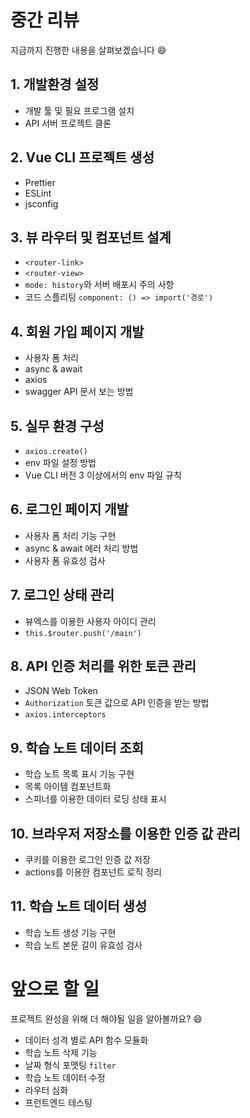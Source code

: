 # 중간 리뷰

지금까지 진행한 내용을 살펴보겠습니다 😄

## 1. 개발환경 설정

- 개발 툴 및 필요 프로그램 설치
- API 서버 프로젝트 클론

## 2. Vue CLI 프로젝트 생성

- Prettier
- ESLint
- jsconfig

## 3. 뷰 라우터 및 컴포넌트 설계

- `<router-link>`
- `<router-view>`
- `mode: history`와 서버 배포시 주의 사항
- 코드 스플리팅 `component: () => import('경로')`

## 4. 회원 가입 페이지 개발

- 사용자 폼 처리
- async & await
- axios
- swagger API 문서 보는 방법

## 5. 실무 환경 구성

- `axios.create()`
- env 파일 설정 방법
- Vue CLI 버전 3 이상에서의 env 파일 규칙

## 6. 로그인 페이지 개발

- 사용자 폼 처리 기능 구현
- async & await 에러 처리 방법
- 사용자 폼 유효성 검사

## 7. 로그인 상태 관리

- 뷰엑스를 이용한 사용자 아이디 관리
- `this.$router.push('/main')`

## 8. API 인증 처리를 위한 토큰 관리

- JSON Web Token
- `Authorization` 토큰 값으로 API 인증을 받는 방법
- `axios.interceptors`

## 9. 학습 노트 데이터 조회

- 학습 노트 목록 표시 기능 구현
- 목록 아이템 컴포넌트화
- 스피너를 이용한 데이터 로딩 상태 표시

## 10. 브라우저 저장소를 이용한 인증 값 관리

- 쿠키를 이용한 로그인 인증 값 저장
- actions를 이용한 컴포넌트 로직 정리

## 11. 학습 노트 데이터 생성
    
- 학습 노트 생성 기능 구현
- 학습 노트 본문 길이 유효성 검사


# 앞으로 할 일

프로젝트 완성을 위해 더 해야될 일을 알아볼까요? 😄

- 데이터 성격 별로 API 함수 모듈화
- 학습 노트 삭제 기능
- 날짜 형식 포맷팅 `filter`
- 학습 노트 데이터 수정
- 라우터 심화
- 프런트엔드 테스팅